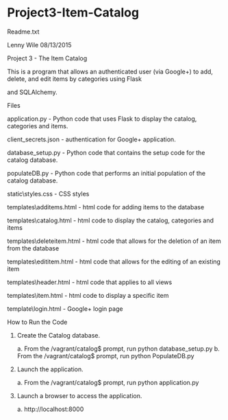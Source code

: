 # Project3-Item-Catalog
Readme.txt

Lenny Wile
08/13/2015

Project 3 - The Item Catalog

This is a program that allows an authenticated user (via Google+) to add, delete, and edit items by categories using Flask 

and SQLAlchemy.

Files

application.py - Python code that uses Flask to display the catalog, categories and items.

client_secrets.json - authentication for Google+ application.

database_setup.py - Python code that contains the setup code for the catalog database.

populateDB.py - Python code that performs an initial population of the catalog database.

static\styles.css - CSS styles

templates\additems.html - html code for adding items to the database

templates\catalog.html - html code to display the catalog, categories and items

templates\deleteitem.html - html code that allows for the deletion of an item from the database

templates\edititem.html - html code that allows for the editing of an existing item

templates\header.html - html code that applies to all views

templates\item.html - html code to display a specific item

template\login.html - Google+ login page




How to Run the Code

1. Create the Catalog database.

	a. From the /vagrant/catalog$ prompt, run python database_setup.py
	b. From the /vagrant/catalog$ prompt, run python PopulateDB.py

2. Launch the application.

	a. From the /vagrant/catalog$ prompt, run python application.py
	
3. Launch a browser to access the application.

	a.  http://localhost:8000


